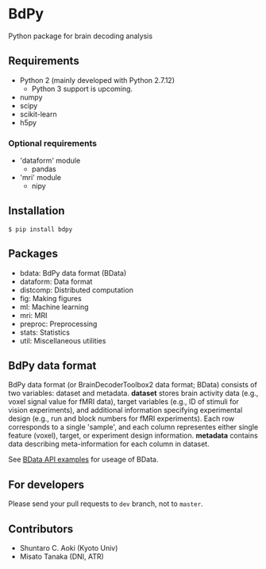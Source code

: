 # BdPy

Python package for brain decoding analysis

## Requirements

- Python 2 (mainly developed with Python 2.7.12)
    - Python 3 support is upcoming.
- numpy
- scipy
- scikit-learn
- h5py

### Optional requirements

- 'dataform' module
    - pandas
- 'mri' module
    - nipy

## Installation

``` shell
$ pip install bdpy
```

## Packages

- bdata: BdPy data format (BData)
- dataform: Data format
- distcomp: Distributed computation
- fig: Making figures
- ml: Machine learning
- mri: MRI
- preproc: Preprocessing
- stats: Statistics
- util: Miscellaneous utilities

## BdPy data format

BdPy data format (or BrainDecoderToolbox2 data format; BData) consists of two variables: dataset and metadata. **dataset** stores brain activity data (e.g., voxel signal value for fMRI data), target variables (e.g., ID of stimuli for vision experiments), and additional information specifying experimental design (e.g., run and block numbers for fMRI experiments). Each row corresponds to a single 'sample', and each column representes either single feature (voxel), target, or experiment design information. **metadata** contains data describing meta-information for each column in dataset.

See [BData API examples](docs/bdata_api_examples.md) for useage of BData.

## For developers

Please send your pull requests to `dev` branch, not to `master`.

## Contributors

- Shuntaro C. Aoki (Kyoto Univ)
- Misato Tanaka (DNI, ATR)
